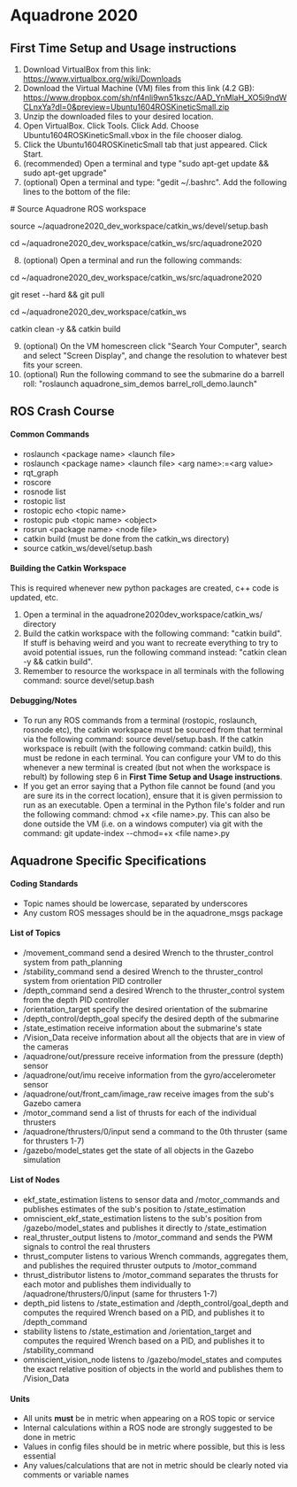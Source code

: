 # Aquadrone 2020

## First Time Setup and Usage instructions
1. Download VirtualBox from this link: https://www.virtualbox.org/wiki/Downloads
2. Download the Virtual Machine (VM) files from this link (4.2 GB): 
https://www.dropbox.com/sh/nf4nli9wn51kszc/AAD_YnMlaH_XO5i9ndWCLnxYa?dl=0&preview=Ubuntu1604ROSKineticSmall.zip
3. Unzip the downloaded files to your desired location.
4. Open VirtualBox. Click Tools. Click Add. Choose Ubuntu1604ROSKineticSmall.vbox in the file chooser dialog.
5. Click the Ubuntu1604ROSKineticSmall tab that just appeared. Click Start.
6. (recommended) Open a terminal and type "sudo apt-get update && sudo apt-get upgrade"
7. (optional) Open a terminal and type: "gedit ~/.bashrc". Add the following lines to the bottom of the file:

\# Source Aquadrone ROS workspace

source ~/aquadrone2020_dev_workspace/catkin_ws/devel/setup.bash

cd ~/aquadrone2020_dev_workspace/catkin_ws/src/aquadrone2020

8. (optional) Open a terminal and run the following commands:

cd ~/aquadrone2020_dev_workspace/catkin_ws/src/aquadrone2020

git reset --hard && git pull

cd ~/aquadrone2020_dev_workspace/catkin_ws

catkin clean -y && catkin build

9. (optional) On the VM homescreen click "Search Your Computer", search and select "Screen Display", and change the resolution to whatever best fits your screen. 
10. (optional) Run the following command to see the submarine do a barrell roll: "roslaunch aquadrone_sim_demos barrel_roll_demo.launch"

## ROS Crash Course
#### Common Commands
- roslaunch \<package name> \<launch file>
- roslaunch \<package name> \<launch file> \<arg name>:=\<arg value>
- rqt_graph
- roscore
- rosnode list
- rostopic list
- rostopic echo \<topic name>
- rostopic pub \<topic name> \<object>
- rosrun \<package name> \<node file>
- catkin build (must be done from the catkin_ws directory)
- source catkin_ws/devel/setup.bash

#### Building the Catkin Workspace
This is required whenever new python packages are created, c++ code is updated, etc.

1. Open a terminal in the aquadrone2020dev_workspace/catkin_ws/ directory
2. Build the catkin workspace with the following command: "catkin build". If stuff is behaving weird and you want to recreate everything to try to avoid potential issues, run the following command instead: "catkin clean -y && catkin build".
3. Remember to resource the workspace in all terminals with the following command: source devel/setup.bash

#### Debugging/Notes
- To run any ROS commands from a terminal (rostopic, roslaunch, rosnode etc), the catkin workspace must be sourced from 
that terminal via the following command: source devel/setup.bash. If the catkin workspace is rebuilt (with the following command: catkin build), this must be redone in each terminal. You can configure your VM to do this whenever a new terminal is created (but not when the workspace is rebult) by following step 6 in **First Time Setup and Usage instructions**.
- If you get an error saying that a Python file cannot be found (and you are sure its in the correct location), ensure 
that it is given permission to run as an executable. Open a terminal in the Python file's folder and run the following 
command: chmod +x \<file name>.py. This can also be done outside the VM (i.e. on a windows computer) via git with the command: git update-index --chmod=+x \<file name>.py

## Aquadrone Specific Specifications

#### Coding Standards
- Topic names should be lowercase, separated by underscores
- Any custom ROS messages should be in the aquadrone_msgs package

#### List of Topics
- /movement_command send a desired Wrench to the thruster_control system from path_planning
- /stability_command send a desired Wrench to the thruster_control system from orientation PID controller
- /depth_command send a desired Wrench to the thruster_control system from the depth PID controller
- /orientation_target specify the desired orientation of the submarine
- /depth_control/depth_goal specify the desired depth of the submarine
- /state_estimation receive information about the submarine's state
- /Vision_Data receive information about all the objects that are in view of the cameras
- /aquadrone/out/pressure receive information from the pressure (depth) sensor
- /aquadrone/out/imu receive information from the gyro/accelerometer sensor
- /aquadrone/out/front_cam/image_raw receive images from the sub's Gazebo camera
- /motor_command send a list of thrusts for each of the individual thrusters
- /aquadrone/thrusters/0/input send a command to the 0th thruster (same for thrusters 1-7)
- /gazebo/model_states get the state of all objects in the Gazebo simulation

#### List of Nodes
- ekf_state_estimation listens to sensor data and /motor_commands and publishes estimates of the sub's position to /state_estimation
- omniscient_ekf_state_estimation listens to the sub's position from /gazebo/model_states and publishes it directly to /state_estimation
- real_thruster_output listens to /motor_command and sends the PWM signals to control the real thrusters
- thrust_computer listens to various Wrench commands, aggregates them, and publishes the required thruster outputs to /motor_command
- thrust_distributor listens to /motor_command separates the thrusts for each motor and publishes them individually to /aquadrone/thrusters/0/input (same for thrusters 1-7)
- depth_pid listens to /state_estimation and /depth_control/goal_depth and computes the required Wrench based on a PID, and publishes it to /depth_command
- stability listens to /state_estimation and /orientation_target and computes the required Wrench based on a PID, and publishes it to /stability_command
- omniscient_vision_node listens to /gazebo/model_states and computes the exact relative position of objects in the world and publishes them to /Vision_Data

#### Units
- All units **must** be in metric when appearing on a ROS topic or service
- Internal calculations within a ROS node are strongly suggested to be done in metric
- Values in config files should be in metric where possible, but this is less essential
- Any values/calculations that are not in metric should be clearly noted via comments or variable names
